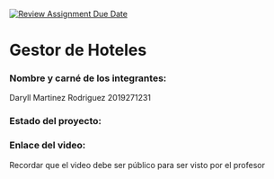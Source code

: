 [![Review Assignment Due Date](https://classroom.github.com/assets/deadline-readme-button-22041afd0340ce965d47ae6ef1cefeee28c7c493a6346c4f15d667ab976d596c.svg)](https://classroom.github.com/a/z8QVRgGr)
# Gestor de Hoteles
### Nombre y carné de los integrantes:
Daryll Martinez Rodriguez 2019271231


### Estado del proyecto:
### Enlace del video:
Recordar que el video debe ser público para ser visto por el profesor
